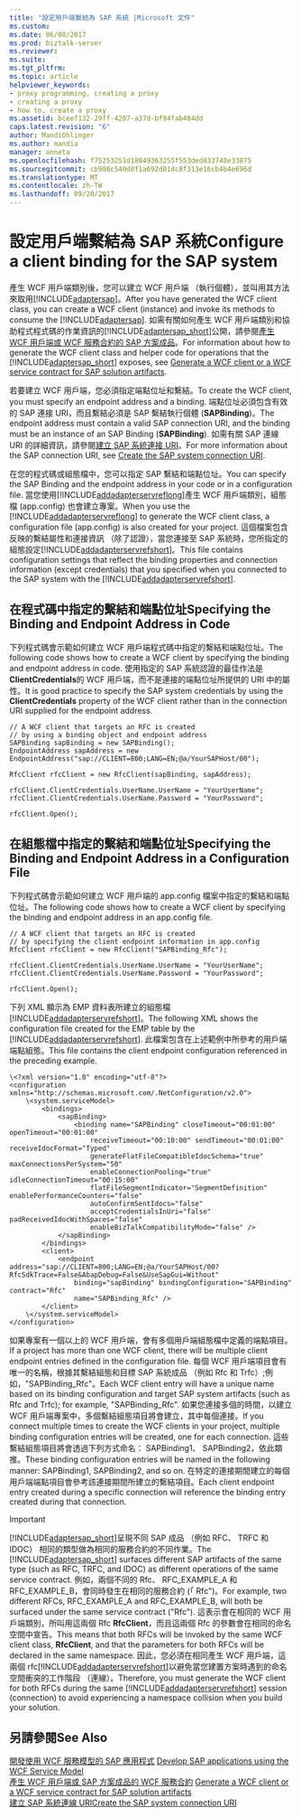 ```yaml
---
title: "設定用戶端繫結為 SAP 系統 |Microsoft 文件"
ms.custom: 
ms.date: 06/08/2017
ms.prod: biztalk-server
ms.reviewer: 
ms.suite: 
ms.tgt_pltfrm: 
ms.topic: article
helpviewer_keywords:
- proxy programming, creating a proxy
- creating a proxy
- how to, create a proxy
ms.assetid: bceef132-29ff-4207-a37d-bf94fab484dd
caps.latest.revision: "6"
author: MandiOhlinger
ms.author: mandia
manager: anneta
ms.openlocfilehash: f75253251d18049363255f553ded833748e33875
ms.sourcegitcommit: cb908c540d8f1a692d01dc8f313e16cb4b4e696d
ms.translationtype: MT
ms.contentlocale: zh-TW
ms.lasthandoff: 09/20/2017
---
```

# <a name="configure-a-client-binding-for-the-sap-system"></a><span data-ttu-id="d1b30-102">設定用戶端繫結為 SAP 系統</span><span class="sxs-lookup"><span data-stu-id="d1b30-102">Configure a client binding for the SAP system</span></span>
<span data-ttu-id="d1b30-103">產生 WCF 用戶端類別後，您可以建立 WCF 用戶端 （執行個體），並叫用其方法來取用[!INCLUDE[adaptersap](../../includes/adaptersap-md.md)]。</span><span class="sxs-lookup"><span data-stu-id="d1b30-103">After you have generated the WCF client class, you can create a WCF client (instance) and invoke its methods to consume the [!INCLUDE[adaptersap](../../includes/adaptersap-md.md)].</span></span> <span data-ttu-id="d1b30-104">如需有關如何產生 WCF 用戶端類別和協助程式程式碼的作業資訊的[!INCLUDE[adaptersap_short](../../includes/adaptersap-short-md.md)]公開，請參閱[產生 WCF 用戶端或 WCF 服務合約的 SAP 方案成品](../../adapters-and-accelerators/adapter-sap/generate-a-wcf-client-or-a-wcf-service-contract-for-sap-solution-artifacts.md)。</span><span class="sxs-lookup"><span data-stu-id="d1b30-104">For information about how to generate the WCF client class and helper code for operations that the [!INCLUDE[adaptersap_short](../../includes/adaptersap-short-md.md)] exposes, see [Generate a WCF client or a WCF service contract for SAP solution artifacts](../../adapters-and-accelerators/adapter-sap/generate-a-wcf-client-or-a-wcf-service-contract-for-sap-solution-artifacts.md).</span></span>  
  
 <span data-ttu-id="d1b30-105">若要建立 WCF 用戶端，您必須指定端點位址和繫結。</span><span class="sxs-lookup"><span data-stu-id="d1b30-105">To create the WCF client, you must specify an endpoint address and a binding.</span></span> <span data-ttu-id="d1b30-106">端點位址必須包含有效的 SAP 連接 URI，而且繫結必須是 SAP 繫結執行個體 (**SAPBinding**)。</span><span class="sxs-lookup"><span data-stu-id="d1b30-106">The endpoint address must contain a valid SAP connection URI, and the binding must be an instance of an SAP Binding (**SAPBinding**).</span></span> <span data-ttu-id="d1b30-107">如需有關 SAP 連線 URI 的詳細資訊，請參閱[建立 SAP 系統連接 URI](../../adapters-and-accelerators/adapter-sap/create-the-sap-system-connection-uri.md)。</span><span class="sxs-lookup"><span data-stu-id="d1b30-107">For more information about the SAP connection URI, see [Create the SAP system connection URI](../../adapters-and-accelerators/adapter-sap/create-the-sap-system-connection-uri.md).</span></span>  
  
 <span data-ttu-id="d1b30-108">在您的程式碼或組態檔中，您可以指定 SAP 繫結和端點位址。</span><span class="sxs-lookup"><span data-stu-id="d1b30-108">You can specify the SAP Binding and the endpoint address in your code or in a configuration file.</span></span> <span data-ttu-id="d1b30-109">當您使用[!INCLUDE[addadapterservreflong](../../includes/addadapterservreflong-md.md)]產生 WCF 用戶端類別，組態檔 (app.config) 也會建立專案。</span><span class="sxs-lookup"><span data-stu-id="d1b30-109">When you use the [!INCLUDE[addadapterservreflong](../../includes/addadapterservreflong-md.md)] to generate the WCF client class, a configuration file (app.config) is also created for your project.</span></span> <span data-ttu-id="d1b30-110">這個檔案包含反映的繫結屬性和連接資訊 （除了認證），當您連接至 SAP 系統時，您所指定的組態設定[!INCLUDE[addadapterservrefshort](../../includes/addadapterservrefshort-md.md)]。</span><span class="sxs-lookup"><span data-stu-id="d1b30-110">This file contains configuration settings that reflect the binding properties and connection information (except credentials) that you specified when you connected to the SAP system with the [!INCLUDE[addadapterservrefshort](../../includes/addadapterservrefshort-md.md)].</span></span>  
  
## <a name="specifying-the-binding-and-endpoint-address-in-code"></a><span data-ttu-id="d1b30-111">在程式碼中指定的繫結和端點位址</span><span class="sxs-lookup"><span data-stu-id="d1b30-111">Specifying the Binding and Endpoint Address in Code</span></span>  
 <span data-ttu-id="d1b30-112">下列程式碼會示範如何建立 WCF 用戶端程式碼中指定的繫結和端點位址。</span><span class="sxs-lookup"><span data-stu-id="d1b30-112">The following code shows how to create a WCF client by specifying the binding and endpoint address in code.</span></span> <span data-ttu-id="d1b30-113">使用指定的 SAP 系統認證的最佳作法是**ClientCredentials**的 WCF 用戶端，而不是連接的端點位址所提供的 URI 中的屬性。</span><span class="sxs-lookup"><span data-stu-id="d1b30-113">It is good practice to specify the SAP system credentials by using the **ClientCredentials** property of the WCF client rather than in the connection URI supplied for the endpoint address.</span></span>  
  
```  
// A WCF client that targets an RFC is created  
// by using a binding object and endpoint address  
SAPBinding sapBinding = new SAPBinding();  
EndpointAddress sapAddress = new EndpointAddress("sap://CLIENT=800;LANG=EN;@a/YourSAPHost/00");  
  
RfcClient rfcClient = new RfcClient(sapBinding, sapAddress);  
  
rfcClient.ClientCredentials.UserName.UserName = "YourUserName";  
rfcClient.ClientCredentials.UserName.Password = "YourPassword";  
  
rfcClient.Open();  
```  
  
## <a name="specifying-the-binding-and-endpoint-address-in-a-configuration-file"></a><span data-ttu-id="d1b30-114">在組態檔中指定的繫結和端點位址</span><span class="sxs-lookup"><span data-stu-id="d1b30-114">Specifying the Binding and Endpoint Address in a Configuration File</span></span>  
 <span data-ttu-id="d1b30-115">下列程式碼會示範如何建立 WCF 用戶端的 app.config 檔案中指定的繫結和端點位址。</span><span class="sxs-lookup"><span data-stu-id="d1b30-115">The following code shows how to create a WCF client by specifying the binding and endpoint address in an app.config file.</span></span>  
  
```  
// A WCF client that targets an RFC is created  
// by specifying the client endpoint information in app.config  
RfcClient rfcClient = new RfcClient("SAPBinding_Rfc");  
  
rfcClient.ClientCredentials.UserName.UserName = "YourUserName";  
rfcClient.ClientCredentials.UserName.Password = "YourPassword";  
  
rfcClient.Open();  
```  
  
 <span data-ttu-id="d1b30-116">下列 XML 顯示為 EMP 資料表所建立的組態檔[!INCLUDE[addadapterservrefshort](../../includes/addadapterservrefshort-md.md)]。</span><span class="sxs-lookup"><span data-stu-id="d1b30-116">The following XML shows the configuration file created for the EMP table by the [!INCLUDE[addadapterservrefshort](../../includes/addadapterservrefshort-md.md)].</span></span> <span data-ttu-id="d1b30-117">此檔案包含在上述範例中所參考的用戶端端點組態。</span><span class="sxs-lookup"><span data-stu-id="d1b30-117">This file contains the client endpoint configuration referenced in the preceding example.</span></span>  
  
```  
\<?xml version="1.0" encoding="utf-8"?>  
<configuration xmlns="http://schemas.microsoft.com/.NetConfiguration/v2.0">  
    \<system.serviceModel>  
        <bindings>  
            <sapBinding>  
                <binding name="SAPBinding" closeTimeout="00:01:00" openTimeout="00:01:00"  
                    receiveTimeout="00:10:00" sendTimeout="00:01:00" receiveIdocFormat="Typed"  
                    generateFlatFileCompatibleIdocSchema="true" maxConnectionsPerSystem="50"  
                    enableConnectionPooling="true" idleConnectionTimeout="00:15:00"  
                    flatFileSegmentIndicator="SegmentDefinition" enablePerformanceCounters="false"  
                    autoConfirmSentIdocs="false"  
                    acceptCredentialsInUri="false" padReceivedIdocWithSpaces="false"  
                    enableBizTalkCompatibilityMode="false" />  
            </sapBinding>  
        </bindings>  
        <client>  
            <endpoint address="sap://CLIENT=800;LANG=EN;@a/YourSAPHost/00?RfcSdkTrace=False&AbapDebug=False&UseSapGui=Without"  
                binding="sapBinding" bindingConfiguration="SAPBinding" contract="Rfc"  
                name="SAPBinding_Rfc" />  
        </client>  
    \</system.serviceModel>  
</configuration>  
```  
  
 <span data-ttu-id="d1b30-118">如果專案有一個以上的 WCF 用戶端，會有多個用戶端組態檔中定義的端點項目。</span><span class="sxs-lookup"><span data-stu-id="d1b30-118">If a project has more than one WCF client, there will be multiple client endpoint entries defined in the configuration file.</span></span> <span data-ttu-id="d1b30-119">每個 WCF 用戶端項目會有唯一的名稱，根據其繫結組態和目標 SAP 系統成品 （例如 Rfc 和 Trfc）;例如，"SAPBinding_Rfc"。</span><span class="sxs-lookup"><span data-stu-id="d1b30-119">Each WCF client entry will have a unique name based on its binding configuration and target SAP system artifacts (such as Rfc and Trfc); for example, "SAPBinding_Rfc".</span></span> <span data-ttu-id="d1b30-120">如果您連接多個的時間，以建立 WCF 用戶端專案中，多個繫結組態項目將會建立，其中每個連接。</span><span class="sxs-lookup"><span data-stu-id="d1b30-120">If you connect multiple times to create the WCF clients in your project, multiple binding configuration entries will be created, one for each connection.</span></span> <span data-ttu-id="d1b30-121">這些繫結組態項目將會透過下列方式命名： SAPBinding1、 SAPBinding2，依此類推。</span><span class="sxs-lookup"><span data-stu-id="d1b30-121">These binding configuration entries will be named in the following manner: SAPBinding1, SAPBinding2, and so on.</span></span> <span data-ttu-id="d1b30-122">在特定的連接期間建立的每個用戶端端點項目會參考該連接期間所建立的繫結項目。</span><span class="sxs-lookup"><span data-stu-id="d1b30-122">Each client endpoint entry created during a specific connection will reference the binding entry created during that connection.</span></span>  
  
> [!IMPORTANT]
>  <span data-ttu-id="d1b30-123">[!INCLUDE[adaptersap_short](../../includes/adaptersap-short-md.md)]呈現不同 SAP 成品 （例如 RFC、 TRFC 和 IDOC） 相同的類型做為相同的服務合約的不同作業。</span><span class="sxs-lookup"><span data-stu-id="d1b30-123">The [!INCLUDE[adaptersap_short](../../includes/adaptersap-short-md.md)] surfaces different SAP artifacts of the same type (such as RFC, TRFC, and IDOC) as different operations of the same service contract.</span></span> <span data-ttu-id="d1b30-124">例如，兩個不同的 Rfc、 RFC_EXAMPLE_A 和 RFC_EXAMPLE_B，會同時發生在相同的服務合約 (「 Rfc")。</span><span class="sxs-lookup"><span data-stu-id="d1b30-124">For example, two different RFCs, RFC_EXAMPLE_A and RFC_EXAMPLE_B, will both be surfaced under the same service contract ("Rfc").</span></span> <span data-ttu-id="d1b30-125">這表示會在相同的 WCF 用戶端類別，所叫用這兩個 Rfc **RfcClient**，而且這兩個 Rfc 的參數會在相同的命名空間中宣告。</span><span class="sxs-lookup"><span data-stu-id="d1b30-125">This means that both RFCs will be invoked by the same WCF client class, **RfcClient**, and that the parameters for both RFCs will be declared in the same namespace.</span></span> <span data-ttu-id="d1b30-126">因此，您必須在相同產生 WCF 用戶端，這兩個 rfc[!INCLUDE[addadapterservrefshort](../../includes/addadapterservrefshort-md.md)]以避免當您建置方案時遇到的命名空間衝突的工作階段 （連線）。</span><span class="sxs-lookup"><span data-stu-id="d1b30-126">Therefore, you must generate the WCF client for both RFCs during the same [!INCLUDE[addadapterservrefshort](../../includes/addadapterservrefshort-md.md)] session (connection) to avoid experiencing a namespace collision when you build your solution.</span></span>  
  
## <a name="see-also"></a><span data-ttu-id="d1b30-127">另請參閱</span><span class="sxs-lookup"><span data-stu-id="d1b30-127">See Also</span></span>  
<span data-ttu-id="d1b30-128">[開發使用 WCF 服務模型的 SAP 應用程式](../../adapters-and-accelerators/adapter-sap/develop-sap-applications-using-the-wcf-service-model.md) </span><span class="sxs-lookup"><span data-stu-id="d1b30-128">[Develop SAP applications using the WCF Service Model](../../adapters-and-accelerators/adapter-sap/develop-sap-applications-using-the-wcf-service-model.md) </span></span>  
 <span data-ttu-id="d1b30-129">[產生 WCF 用戶端或 SAP 方案成品的 WCF 服務合約](../../adapters-and-accelerators/adapter-sap/generate-a-wcf-client-or-a-wcf-service-contract-for-sap-solution-artifacts.md) </span><span class="sxs-lookup"><span data-stu-id="d1b30-129">[Generate a WCF client or a WCF service contract for SAP solution artifacts](../../adapters-and-accelerators/adapter-sap/generate-a-wcf-client-or-a-wcf-service-contract-for-sap-solution-artifacts.md) </span></span>  
 [<span data-ttu-id="d1b30-130">建立 SAP 系統連線 URI</span><span class="sxs-lookup"><span data-stu-id="d1b30-130">Create the SAP system connection URI</span></span>](../../adapters-and-accelerators/adapter-sap/create-the-sap-system-connection-uri.md)
